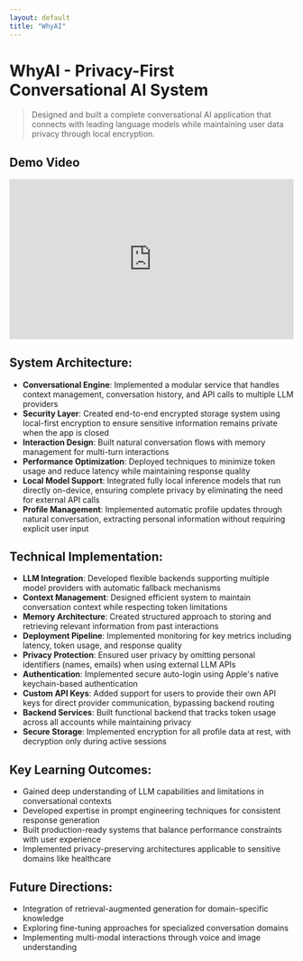 ```yaml
---
layout: default
title: "WhyAI"
---
```


# WhyAI - Privacy-First Conversational AI System

> Designed and built a complete conversational AI application that connects with leading language models while maintaining user data privacy through local encryption.

## Demo Video

<div style="position: relative; padding-bottom: 56.25%; height: 0; overflow: hidden; max-width: 100%; height: auto;">
  <iframe 
    src="https://www.youtube.com/embed/iE-BKgALpns" 
    frameborder="0" 
    allowfullscreen
    style="position: absolute; top: 0; left: 0; width: 100%; height: 100%;">
  </iframe>
</div>

## System Architecture:

- **Conversational Engine**: Implemented a modular service that handles context management, conversation history, and API calls to multiple LLM providers
- **Security Layer**: Created end-to-end encrypted storage system using local-first encryption to ensure sensitive information remains private when the app is closed
- **Interaction Design**: Built natural conversation flows with memory management for multi-turn interactions
- **Performance Optimization**: Deployed techniques to minimize token usage and reduce latency while maintaining response quality
- **Local Model Support**: Integrated fully local inference models that run directly on-device, ensuring complete privacy by eliminating the need for external API calls
- **Profile Management**: Implemented automatic profile updates through natural conversation, extracting personal information without requiring explicit user input

## Technical Implementation:

- **LLM Integration**: Developed flexible backends supporting multiple model providers with automatic fallback mechanisms
- **Context Management**: Designed efficient system to maintain conversation context while respecting token limitations
- **Memory Architecture**: Created structured approach to storing and retrieving relevant information from past interactions
- **Deployment Pipeline**: Implemented monitoring for key metrics including latency, token usage, and response quality
- **Privacy Protection**: Ensured user privacy by omitting personal identifiers (names, emails) when using external LLM APIs
- **Authentication**: Implemented secure auto-login using Apple's native keychain-based authentication
- **Custom API Keys**: Added support for users to provide their own API keys for direct provider communication, bypassing backend routing
- **Backend Services**: Built functional backend that tracks token usage across all accounts while maintaining privacy
- **Secure Storage**: Implemented encryption for all profile data at rest, with decryption only during active sessions

## Key Learning Outcomes:

- Gained deep understanding of LLM capabilities and limitations in conversational contexts
- Developed expertise in prompt engineering techniques for consistent response generation
- Built production-ready systems that balance performance constraints with user experience
- Implemented privacy-preserving architectures applicable to sensitive domains like healthcare

## Future Directions:

- Integration of retrieval-augmented generation for domain-specific knowledge
- Exploring fine-tuning approaches for specialized conversation domains
- Implementing multi-modal interactions through voice and image understanding